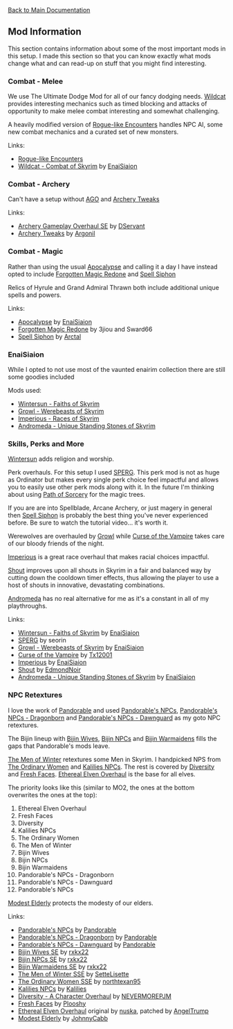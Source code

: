 [Back to Main Documentation](https://github.com/wabbajack-tools/mod-lists/blob/master/rge/readme.md#mods)

## Mod Information

This section contains information about some of the most important mods in this setup. I made this section so that you can know exactly what mods change what and can read-up on stuff that you might find interesting.

### Combat - Melee

We use The Ultimate Dodge Mod for all of our fancy dodging needs. [Wildcat](https://www.nexusmods.com/skyrimspecialedition/mods/1368) provides interesting mechanics such as timed blocking and attacks of opportunity to make melee combat interesting and somewhat challenging.

A heavily modified version of [Rogue-like Encounters](https://www.nexusmods.com/skyrimspecialedition/mods/23872) handles NPC AI, some new combat mechanics and a curated set of new monsters.

Links:

- [Rogue-like Encounters](https://www.nexusmods.com/skyrimspecialedition/mods/23872)
- [Wildcat - Combat of Skyrim](https://www.nexusmods.com/skyrimspecialedition/mods/1368) by [EnaiSiaion](#enaisiaion)

### Combat - Archery

Can't have a setup without [AGO](https://www.nexusmods.com/skyrimspecialedition/mods/24296) and [Archery Tweaks](https://www.nexusmods.com/skyrimspecialedition/mods/13782)

Links:

- [Archery Gameplay Overhaul SE](https://www.nexusmods.com/skyrimspecialedition/mods/24296) by [DServant](https://www.nexusmods.com/users/10549885)
- [Archery Tweaks](https://www.nexusmods.com/skyrimspecialedition/mods/13782) by [Argonil](https://www.nexusmods.com/skyrimspecialedition/users/3424782)

### Combat - Magic

Rather than using the usual [Apocalypse](https://www.nexusmods.com/skyrimspecialedition/mods/1090) and calling it a day I have instead opted to include [Forgotten Magic Redone](https://www.nexusmods.com/skyrimspecialedition/mods/12711) and [Spell Siphon](https://www.nexusmods.com/skyrimspecialedition/mods/26627)

Relics of Hyrule and Grand Admiral Thrawn both include additional unique spells and powers.

Links:

- [Apocalypse](https://www.nexusmods.com/skyrimspecialedition/mods/1090) by [EnaiSiaion](#enaisiaion)
- [Forgotten Magic Redone](https://www.nexusmods.com/skyrimspecialedition/mods/12711) by 3jiou and Sward66
- [Spell Siphon](https://www.nexusmods.com/skyrimspecialedition/mods/26627) by [Arctal](https://www.nexusmods.com/skyrimspecialedition/users/70172253)

### EnaiSiaion

While I opted to not use most of the vaunted enairim collection there are still some goodies included

Mods used:

- [Wintersun - Faiths of Skyrim](https://www.nexusmods.com/skyrimspecialedition/mods/22506)
- [Growl - Werebeasts of Skyrim](https://www.nexusmods.com/skyrimspecialedition/mods/31245)
- [Imperious - Races of Skyrim](https://www.nexusmods.com/skyrimspecialedition/mods/1315)
- [Andromeda - Unique Standing Stones of Skyrim](https://www.nexusmods.com/skyrimspecialedition/mods/14910)

### Skills, Perks and More

[Wintersun](https://www.nexusmods.com/skyrimspecialedition/mods/22506) adds religion and worship.

Perk overhauls. For this setup I used [SPERG](https://www.nexusmods.com/skyrimspecialedition/mods/14180). This perk mod is not as huge as Ordinator but makes every single perk choice feel impactful and allows you to easily use other perk mods along with it. In the future I'm thinking about using [Path of Sorcery](https://www.nexusmods.com/skyrimspecialedition/mods/6660) for the magic trees.

If you are are into Spellblade, Arcane Archery, or just magery in general then [Spell Siphon](https://www.nexusmods.com/skyrimspecialedition/mods/26627) is probably the best thing you've never experienced before. Be sure to watch the tutorial video... it's worth it.

Werewolves are overhauled by [Growl](https://www.nexusmods.com/skyrimspecialedition/mods/31245) while [Curse of the Vampire](https://www.nexusmods.com/skyrimspecialedition/mods/10086) takes care of our bloody friends of the night.

[Imperious](https://www.nexusmods.com/skyrimspecialedition/mods/1315) is a great race overhaul that makes racial choices impactful.

[Shout](https://www.nexusmods.com/skyrimspecialedition/mods/12149) improves upon all shouts in Skyrim in a fair and balanced way by cutting down the cooldown timer effects, thus allowing the player to use a host of shouts in innovative, devastating combinations.

[Andromeda](https://www.nexusmods.com/skyrimspecialedition/mods/14910) has no real alternative for me as it's a constant in all of my playthroughs.

Links:

- [Wintersun - Faiths of Skyrim](https://www.nexusmods.com/skyrimspecialedition/mods/22506) by [EnaiSiaion](#enaisiaion)
- [SPERG](https://www.nexusmods.com/skyrimspecialedition/mods/14180) by seorin
- [Growl - Werebeasts of Skyrim](https://www.nexusmods.com/skyrimspecialedition/mods/31245) by [EnaiSiaion](#enaisiaion)
- [Curse of the Vampire](https://www.nexusmods.com/skyrimspecialedition/mods/10086) by [Tx12001](https://www.nexusmods.com/skyrimspecialedition/users/6995095)
- [Imperious](https://www.nexusmods.com/skyrimspecialedition/mods/1315) by [EnaiSiaion](#enaisiaion)
- [Shout](https://www.nexusmods.com/skyrimspecialedition/mods/12149) by [EdmondNoir](https://www.nexusmods.com/skyrimspecialedition/users/36563980)
- [Andromeda - Unique Standing Stones of Skyrim](https://www.nexusmods.com/skyrimspecialedition/mods/14910) by [EnaiSiaion](#enaisiaion)

### NPC Retextures

I love the work of [Pandorable](https://www.nexusmods.com/skyrimspecialedition/users/41216925) and used [Pandorable's NPCs](https://www.nexusmods.com/skyrimspecialedition/mods/19012), [Pandorable's NPCs - Dragonborn](https://www.nexusmods.com/skyrimspecialedition/mods/30680) and [Pandorable's NPCs - Dawnguard](https://www.nexusmods.com/skyrimspecialedition/mods/24135) as my goto NPC retextures.

The Bijin lineup with [Bijin Wives](https://www.nexusmods.com/skyrimspecialedition/mods/11247), [Bijin NPCs](https://www.nexusmods.com/skyrimspecialedition/mods/11287) and [Bijin Warmaidens](https://www.nexusmods.com/skyrimspecialedition/mods/1825) fills the gaps that Pandorable's mods leave.

[The Men of Winter](https://www.nexusmods.com/skyrimspecialedition/mods/10902) retextures some Men in Skyrim. I handpicked NPS from [The Ordinary Women](https://www.nexusmods.com/skyrimspecialedition/mods/12376) and [Kalilies NPCs](https://www.nexusmods.com/skyrimspecialedition/mods/30247). The rest is covered by [Diversity](https://www.nexusmods.com/skyrimspecialedition/mods/5291) and [Fresh Faces](https://www.nexusmods.com/skyrimspecialedition/mods/13789). [Ethereal Elven Overhaul](https://www.nexusmods.com/skyrim/mods/24273) is the base for all elves.

The priority looks like this (similar to MO2, the ones at the bottom overwrites the ones at the top):

1. Ethereal Elven Overhaul
2. Fresh Faces
3. Diversity
4. Kalilies NPCs
5. The Ordinary Women
6. The Men of Winter
7. Bijin Wives
8. Bijin NPCs
9. Bijin Warmaidens
10. Pandorable's NPCs - Dragonborn
11. Pandorable's NPCs - Dawnguard
12. Pandorable's NPCs

[Modest Elderly](https://www.nexusmods.com/skyrimspecialedition/mods/7935) protects the modesty of our elders.

Links:

- [Pandorable's NPCs](https://www.nexusmods.com/skyrimspecialedition/mods/19012) by [Pandorable](https://www.nexusmods.com/users/41216925)
- [Pandorable's NPCs - Dragonborn](https://www.nexusmods.com/skyrimspecialedition/mods/30680) by [Pandorable](https://www.nexusmods.com/users/41216925)
- [Pandorable's NPCs - Dawnguard](https://www.nexusmods.com/skyrimspecialedition/mods/24135) by [Pandorable](https://www.nexusmods.com/users/41216925)
- [Bijin Wives SE](https://www.nexusmods.com/skyrimspecialedition/mods/11247) by [rxkx22](https://www.nexusmods.com/users/2650523)
- [Bijin NPCs SE](https://www.nexusmods.com/skyrimspecialedition/mods/11287) by [rxkx22](https://www.nexusmods.com/users/2650523)
- [Bijin Warmaidens SE](https://www.nexusmods.com/skyrimspecialedition/mods/1825) by [rxkx22](https://www.nexusmods.com/users/2650523)
- [The Men of Winter SSE](https://www.nexusmods.com/skyrimspecialedition/mods/10902) by [SetteLisette](https://www.nexusmods.com/users/21521784)
- [The Ordinary Women SSE](https://www.nexusmods.com/skyrimspecialedition/mods/12376) by [northtexan95](https://www.nexusmods.com/users/1622111)
- [Kalilies NPCs](https://www.nexusmods.com/skyrimspecialedition/mods/30247) by [Kalilies](https://www.nexusmods.com/users/4559665)
- [Diversity - A Character Overhaul](https://www.nexusmods.com/skyrimspecialedition/mods/5291) by [NEVERMOREPJM](https://www.nexusmods.com/users/8493929)
- [Fresh Faces](https://www.nexusmods.com/skyrimspecialedition/mods/13789) by [Plooshy](https://www.nexusmods.com/users/2469823)
- [Ethereal Elven Overhaul](https://www.nexusmods.com/skyrim/mods/24273) original by [nuska](https://www.nexusmods.com/users/675468), patched by [AngelTrump](https://www.nexusmods.com/users/39775535)
- [Modest Elderly](https://www.nexusmods.com/skyrimspecialedition/mods/7935) by [JohnnyCabb](https://www.nexusmods.com/users/9361073)
